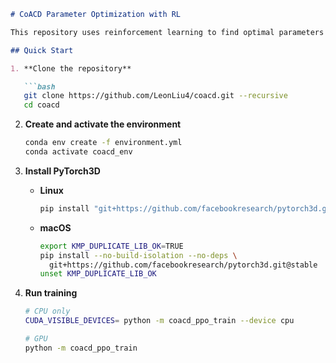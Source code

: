 ````markdown
# CoACD Parameter Optimization with RL

This repository uses reinforcement learning to find optimal parameters for CoACD convex decomposition on a given mesh.

## Quick Start

1. **Clone the repository**

   ```bash
   git clone https://github.com/LeonLiu4/coacd.git --recursive
   cd coacd
````

2. **Create and activate the environment**

   ```bash
   conda env create -f environment.yml
   conda activate coacd_env
   ```

3. **Install PyTorch3D**

   * **Linux**

     ```bash
     pip install "git+https://github.com/facebookresearch/pytorch3d.git@stable"
     ```

   * **macOS**

     ```bash
     export KMP_DUPLICATE_LIB_OK=TRUE
     pip install --no-build-isolation --no-deps \
       git+https://github.com/facebookresearch/pytorch3d.git@stable
     unset KMP_DUPLICATE_LIB_OK
     ```

4. **Run training**

   ```bash
   # CPU only
   CUDA_VISIBLE_DEVICES= python -m coacd_ppo_train --device cpu

   # GPU
   python -m coacd_ppo_train
   ```
